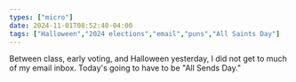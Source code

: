 ```yaml
---
types: ["micro"]
date: 2024-11-01T08:52:40-04:00
tags: ["Halloween","2024 elections","email","puns","All Saints Day"]
---
```

Between class, early voting, and Halloween yesterday, I did not get to much of my email inbox. Today's going to have to be "All Sends Day."
